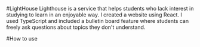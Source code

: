 #LightHouse
Lighthouse is a service that helps students who lack interest in studying to learn in an enjoyable way.
I created a website using React.
I used TypeScript and included a bulletin board feature where students can freely ask questions about topics they don't understand.

#How to use
